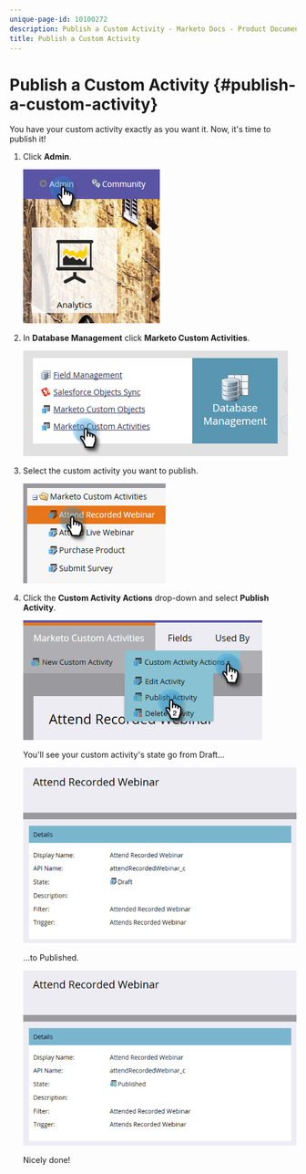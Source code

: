 ```yaml
---
unique-page-id: 10100272
description: Publish a Custom Activity - Marketo Docs - Product Documentation
title: Publish a Custom Activity
---
```


# Publish a Custom Activity {#publish-a-custom-activity}

You have your custom activity exactly as you want it. Now, it's time to publish it!

1. Click **Admin**.

   ![](assets/one-2.png)

1. In **Database Management** click **Marketo Custom Activities**.

   ![](assets/two-2.png)

1. Select the custom activity you want to publish.

   ![](assets/three-2.png)

1. Click the **Custom Activity Actions** drop-down and select **Publish Activity**.

   ![](assets/four-2.png)

   You'll see your custom activity's state go from Draft...

   ![](assets/five-2.png)

   ...to Published.

   ![](assets/six-2.png)

   Nicely done!

